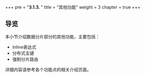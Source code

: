 +++
pre = "<b>3.1.3. </b>"
title = "其他功能"
weight = 3
chapter = true
+++

## 导览

本小节介绍数据分片部分的其他功能，主要包括：

* Inline表达式
* 分布式主键
* 强制分片路由

详细内容请参考各个功能点的相关介绍页面。

